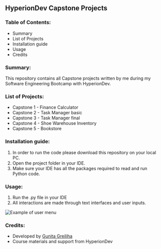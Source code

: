 ## HyperionDev Capstone Projects

### Table of Contents:
- Summary
- List of Projects
- Installation guide
- Usage
- Credits

### Summary:
This repository contains all Capstone projects written by me during my Software Engineering Bootcamp with HyperionDev. 

### List of Projects:
* Capstone 1 - Finance Calculator
* Capstone 2 - Task Manager basic
* Capstone 3 - Task Manager final
* Capstone 4 - Shoe Warehouse Inventory
* Capstone 5 - Bookstore

### Installation guide:
1. In order to run the code please download this repository on your local PC.
2. Open the project folder in your IDE.
3. Make sure your IDE has all the packages required to read and run Python code.

### Usage:
1. Run the .py file in your IDE
2. All interactions are made through text interfaces and user inputs.

![Example of user menu](https://user-images.githubusercontent.com/124458968/217279006-399b2fc6-d6ad-4a4c-a767-8a8bde83634f.png)

### Credits:
* Developed by [Gunita Greiliha](https://github.com/GunitaGreiliha)
* Course materials and support from HyperionDev
